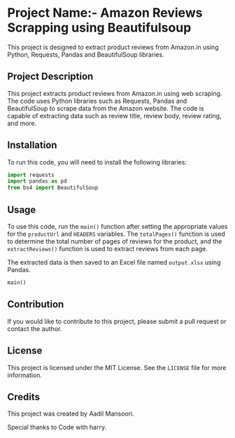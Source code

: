 # Project Name:- Amazon Reviews Scrapping using Beautifulsoup

This project is designed to extract product reviews from Amazon.in using Python, Requests, Pandas and BeautifulSoup libraries.

## Project Description

This project extracts product reviews from Amazon.in using web scraping. The code uses Python libraries such as Requests, Pandas and BeautifulSoup to scrape data from the Amazon website. The code is capable of extracting data such as review title, review body, review rating, and more. 

## Installation

To run this code, you will need to install the following libraries:

```python
import requests
import pandas as pd
from bs4 import BeautifulSoup
```

## Usage

To use this code, run the `main()` function after setting the appropriate values for the `productUrl` and `HEADERS` variables. The `totalPages()` function is used to determine the total number of pages of reviews for the product, and the `extractReviews()` function is used to extract reviews from each page. 

The extracted data is then saved to an Excel file named `output.xlsx` using Pandas.

```python
main()
```

## Contribution

If you would like to contribute to this project, please submit a pull request or contact the author.

## License

This project is licensed under the MIT License. See the `LICENSE` file for more information.

## Credits

This project was created by Aadil Mansoori. 

Special thanks to Code with harry.
